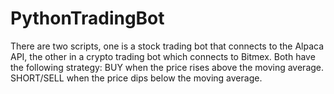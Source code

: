 # PythonTradingBot
There are two scripts, one is a stock trading bot that connects to the Alpaca API,
the other in a crypto trading bot which connects to Bitmex.
Both have the following strategy:
  BUY when the price rises above the moving average.
  SHORT/SELL when the price dips below the moving average.

